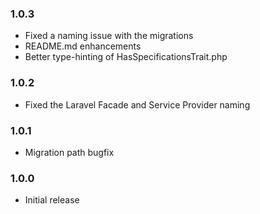 ### 1.0.3
- Fixed a naming issue with the migrations
- README.md enhancements
- Better type-hinting of HasSpecificationsTrait.php

### 1.0.2
- Fixed the Laravel Facade and Service Provider naming

### 1.0.1
- Migration path bugfix

### 1.0.0
- Initial release